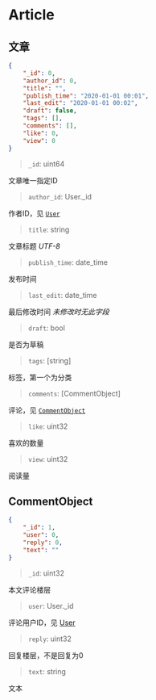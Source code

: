 # Article

## 文章

```json
{
    "_id": 0,
    "author_id": 0,
    "title": "",
    "publish_time": "2020-01-01 00:01",
    "last_edit": "2020-01-01 00:02",
    "draft": false,
    "tags": [],
    "comments": [],
    "like": 0,
    "view": 0
}
```

> `_id`: uint64

文章唯一指定ID

> `author_id`: User._id

作者ID，见 [`User`](./user.md)

> `title`: string

文章标题 _UTF-8_

> `publish_time`: date_time

发布时间

> `last_edit`: date_time

最后修改时间 _未修改时无此字段_

> `draft`: bool

是否为草稿

> `tags`: [string]

标签，第一个为分类

> `comments`: [CommentObject]

评论，见 [`CommentObject`](#CommentObject)

> `like`: uint32

喜欢的数量

> `view`: uint32

阅读量

## CommentObject

```json
{
    "_id": 1,
    "user": 0,
    "reply": 0,
    "text": ""
}
```

> `_id`: uint32

本文评论楼层

> `user`: User._id

评论用户ID，见 [User](./user.md)

> `reply`: uint32

回复楼层，不是回复为0

> `text`: string

文本
